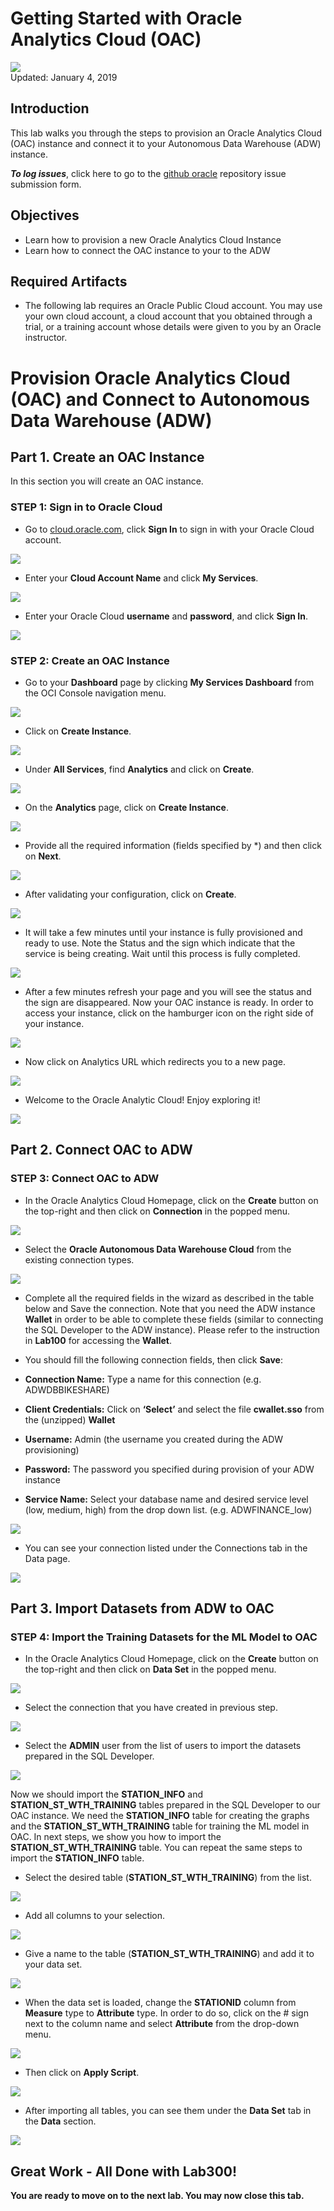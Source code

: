 # Getting Started with Oracle Analytics Cloud (OAC)

![](images/300/Picture300-lab.png)  
Updated: January 4, 2019

## Introduction

This lab walks you through the steps to provision an Oracle Analytics Cloud (OAC) instance and connect it to your Autonomous Data Warehouse (ADW) instance.


**_To log issues_**, click here to go to the [github oracle](https://github.com/oracle/learning-library/issues/new) repository issue submission form.

## Objectives
-   Learn how to provision a new Oracle Analytics Cloud Instance
-   Learn how to connect the OAC instance to your to the ADW

## Required Artifacts
-   The following lab requires an Oracle Public Cloud account. You may use your own cloud account, a cloud account that you obtained through a trial, or a training account whose details were given to you by an Oracle instructor.



# Provision Oracle Analytics Cloud (OAC) and Connect to Autonomous Data Warehouse (ADW)

## Part 1. Create an OAC Instance
In this section you will create an OAC instance.


### **STEP 1: Sign in to Oracle Cloud**

-   Go to [cloud.oracle.com](https://cloud.oracle.com), click **Sign In** to sign in with your Oracle Cloud account.

![](./images/300/Picture300-2.png)

-   Enter your **Cloud Account Name** and click **My Services**.

![](./images/300/Picture300-3.jpg)

-   Enter your Oracle Cloud **username** and **password**, and click **Sign In**.

![](./images/300/Picture300-4.png)



### **STEP 2: Create an OAC Instance**

-   Go to your **Dashboard** page by clicking **My Services Dashboard** from the OCI Console navigation menu.

![](images/LabGuide300-029b17f5.png)

- Click on **Create Instance**.

![](./images/300/Picture300-21.png)

-   Under **All Services**, find **Analytics** and click on **Create**.

![](./images/300/Picture300-22.png)

-   On the **Analytics** page, click on **Create Instance**.

![](./images/300/Picture300-23.png)

-   Provide all the required information (fields specified by \*) and then click on **Next**.

![](./images/300/Picture300-24.png)

-   After validating your configuration, click on **Create**.

![](./images/300/Picture300-25.png)

-   It will take a few minutes until your instance is fully provisioned and ready to use. Note the Status and the sign which indicate that the service is being creating. Wait until this process is fully completed.

![](./images/300/Picture300-26.png)

-   After a few minutes refresh your page and you will see the status and the sign are disappeared. Now your OAC instance is ready. In order to access your instance, click on the hamburger icon on the right side of your instance.

![](./images/300/Picture300-27.png)

-   Now click on Analytics URL which redirects you to a new page.

![](./images/300/Picture300-28.png)


-   Welcome to the Oracle Analytic Cloud! Enjoy exploring it!

![](./images/300/Picture300-29.png)




## Part 2. Connect OAC to ADW

### **STEP 3: Connect OAC to ADW**

-   In the Oracle Analytics Cloud Homepage, click on the **Create** button on the top-right and then click on **Connection** in the popped menu.

![](./images/300/Picture300-31.png)

-   Select the **Oracle Autonomous Data Warehouse Cloud** from the existing connection types.

![](./images/300/Picture300-32.png)

-   Complete all the required fields in the wizard as described in the table below and Save the connection. Note that you need the ADW instance **Wallet** in order to be able to complete these fields (similar to connecting the SQL Developer to the ADW instance). Please refer to the instruction in **Lab100** for accessing the **Wallet**.


-   You should fill the following connection fields, then click **Save**:

-   **Connection Name:** Type a name for this connection (e.g. ADWDBBIKESHARE)

-   **Client Credentials:** Click on **‘Select’** and select the file **cwallet.sso** from the (unzipped) **Wallet**

-   **Username:** Admin (the username you created during the ADW provisioning)

-   **Password:** The password you specified during provision of your ADW instance

-   **Service Name:** Select your database name and desired service level (low, medium, high) from the drop down list. (e.g.  ADWFINANCE_low)

![](images/LabGuide300-3aa7bfa2.png)


-   You can see your connection listed under the Connections tab in the Data page.

![](./images/300/Picture300-34.png)



## Part 3. Import Datasets from ADW to OAC

### **STEP 4: Import the Training Datasets for the ML Model to OAC**

-   In the Oracle Analytics Cloud Homepage, click on the **Create** button on the top-right and then click on **Data Set** in the popped menu.

![](./images/300/Picture300-41.png)

-   Select the connection that you have created in previous step.

![](./images/300/Picture300-42.png)

-   Select the **ADMIN** user from the list of users to import the datasets prepared in the SQL Developer.

![](./images/300/Picture300-43.png)


Now we should import the **STATION_INFO** and **STATION_ST_WTH_TRAINING** tables prepared in the SQL Developer to our OAC instance. We need the **STATION_INFO** table for creating the graphs and the **STATION_ST_WTH_TRAINING** table for training the ML model in OAC. In next steps, we show you how to import the **STATION_ST_WTH_TRAINING** table. You can repeat the same steps to import the **STATION_INFO** table.


-   Select the desired table (**STATION_ST_WTH_TRAINING**) from the list.

![](./images/300/Picture300-44.png)

-   Add all columns to your selection.

![](./images/300/Picture300-45.png)

-   Give a name to the table (**STATION_ST_WTH_TRAINING**) and add it to your data set.

![](./images/300/Picture300-46.png)

-   When the data set is loaded, change the **STATIONID** column from **Measure** type to **Attribute** type. In order to do so, click on the # sign next to the column name and select **Attribute** from the drop-down menu.

![](./images/300/Picture300-47.png)


-    Then click on **Apply Script**.

![](./images/300/Picture300-48.png)


-   After importing all tables, you can see them under the **Data Set** tab in the **Data** section.

![](./images/300/Picture300-45.png)


## Great Work - All Done with Lab300!
**You are ready to move on to the next lab. You may now close this tab.**
